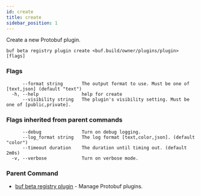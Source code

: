 ```yaml
---
id: create
title: create
sidebar_position: 1
---
```

Create a new Protobuf plugin.

```
buf beta registry plugin create <buf.build/owner/plugins/plugin> [flags]
```

### Flags

```
      --format string       The output format to use. Must be one of [text,json] (default "text")
  -h, --help                help for create
      --visibility string   The plugin's visibility setting. Must be one of [public,private].
```

### Flags inherited from parent commands

```
      --debug               Turn on debug logging.
      --log_format string   The log format [text,color,json]. (default "color")
      --timeout duration    The duration until timing out. (default 2m0s)
  -v, --verbose             Turn on verbose mode.
```

### Parent Command

* [buf beta registry plugin](index)	 - Manage Protobuf plugins.
